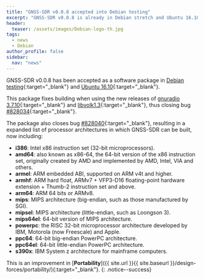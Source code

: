 ```yaml
---
title: "GNSS-SDR v0.0.8 accepted into Debian testing"
excerpt: "GNSS-SDR v0.0.8 is already in Debian stretch and Ubuntu 16.10."
header:
  teaser: /assets/images/Debian-logo-th.jpg
tags:
  - news
  - Debian
author_profile: false
sidebar:
  nav: "news"
---
```


GNSS-SDR v0.0.8 has been accepted as a software package in [Debian testing](https://packages.debian.org/source/testing/gnss-sdr){:target="_blank"} and [Ubuntu 16.10](https://launchpad.net/ubuntu/+source/gnss-sdr){:target="_blank"}.

This package fixes building when using the new releases of [gnuradio 3.7.10](https://packages.debian.org/sid/gnuradio){:target="_blank"} and [libvolk1.3](https://packages.debian.org/sid/libvolk1.3){:target="_blank"}, thus closing bug [#828034](https://bugs.debian.org/cgi-bin/bugreport.cgi?bug=828034){:target="_blank"}.

The package also closes bug [#828040](https://bugs.debian.org/cgi-bin/bugreport.cgi?bug=828040){:target="_blank"}, resulting in a expanded list of processor architectures in which GNSS-SDR can be built, now including:


* **i386**: Intel x86 instruction set (32-bit microprocessors).
* **amd64**: also known as x86-64, the 64-bit version of the x86 instruction set, originally created by AMD and implemented by AMD, Intel, VIA and others.
* **armel**: ARM embedded ABI, supported on ARM v4t and higher.
* **armhf**: ARM hard float, ARMv7 + VFP3-D16 floating-point hardware extension + Thumb-2 instruction set and above.
* **arm64**: ARM 64 bits or ARMv8.
* **mips**: MIPS architecture (big-endian, such as those manufactured by SGI).
* **mipsel**: MIPS architecture (little-endian, such as Loongson 3).
* **mips64el**: 64-bit version of MIPS architecture.
* **powerpc**: the RISC 32-bit microprocessor architecture developed by IBM, Motorola (now Freescale) and Apple.
* **ppc64**: 64-bit big-endian PowerPC architecture.
* **ppc64el**: 64-bit little-endian PowerPC architecture.
* **s390x**: IBM System z architecture for mainframe computers.


This is an improvement in [**Portability**]({{ site.url }}{{ site.baseurl }}/design-forces/portability/){:target="_blank"}.
{: .notice--success}
